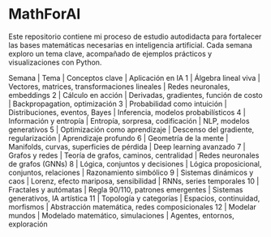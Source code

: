# MathForAI
Este repositorio contiene mi proceso de estudio autodidacta para fortalecer las bases matemáticas necesarias en inteligencia artificial. Cada semana exploro un tema clave, acompañado de ejemplos prácticos y visualizaciones con Python.

Semana  | Tema                           | Conceptos clave                               | Aplicación en IA
1       | Álgebra lineal viva            | Vectores, matrices, transformaciones lineales | Redes neuronales, embeddings
2       | Cálculo en acción              | Derivadas, gradientes, función de costo       | Backpropagation, optimización
3       | Probabilidad como intuición    | Distribuciones, eventos, Bayes                | Inferencia, modelos probabilísticos
4       | Información y entropía         | Entropía, sorpresa, codificación              | NLP, modelos generativos
5       | Optimización como aprendizaje  | Descenso del gradiente, regularización        | Aprendizaje profundo
6       | Geometría de la mente          | Manifolds, curvas, superficies de pérdida     | Deep learning avanzado
7       | Grafos y redes                 | Teoría de grafos, caminos, centralidad        | Redes neuronales de grafos (GNNs)
8       | Lógica, conjuntos y decisiones | Lógica proposicional, conjuntos, relaciones   | Razonamiento simbólico
9       | Sistemas dinámicos y caos      | Lorenz, efecto mariposa, sensibilidad         | RNNs, series temporales
10      | Fractales y autómatas          | Regla 90/110, patrones emergentes             | Sistemas generativos, IA artística
11      | Topología y categorías         | Espacios, continuidad, morfismos              | Abstracción matemática, redes composicionales
12      | Modelar mundos                 | Modelado matemático, simulaciones             | Agentes, entornos, exploración
